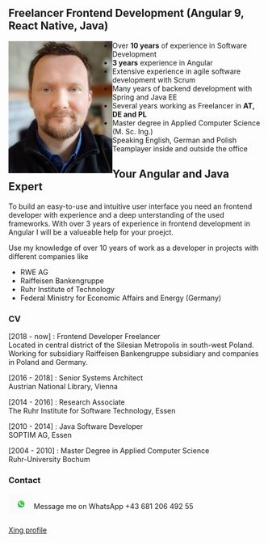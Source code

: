 ## Freelancer Frontend Development (Angular 9, React Native, Java) 

<div markdown="1" class="image-row">
<img id="profil" align="left" width="206" height="261" src="/images/me_3.jpg" >

- Over **10 years** of experience in Software Development
- **3 years** experience in Angular
- Extensive experience in agile software development with Scrum
- Many years of backend development with Spring and Java EE
- Several years working as Freelancer in **AT, DE and PL**
- Master degree in Applied Computer Science (M. Sc. Ing.)
- Speaking English, German and Polish
- Teamplayer inside and outside the office
</div>

## Your Angular and Java Expert

To build an easy-to-use and intuitive user interface you need an frontend developer with experience and a deep unterstanding of the used frameworks. With over 3 years of experience in frontend development in Angular I will be a valueable help for your proejct.

Use my knowledge of over 10 years of work as a developer in projects with different companies like 
- RWE AG
- Raiffeisen Bankengruppe
- Ruhr Institute of Technology
- Federal Ministry for Economic Affairs and Energy (Germany)

### CV 

[2018 - now] : Frontend Developer Freelancer <br/>
Located in central district of the Silesian Metropolis in south-west Poland.<br/>
Working for subsidiary Raiffeisen Bankengruppe subsidiary and companies in Poland and Germany.

[2016 - 2018] : Senior Systems Architect <br/>
Austrian National Library, Vienna

[2014 - 2016] : Research Associate <br/>
The Ruhr Institute for Software Technology, Essen

[2010 - 2014] : Java Software Developer <br/>
SOPTIM AG, Essen

[2004 - 2010] : Master Degree in Applied Computer Science <br/>
Ruhr-University Bochum


### Contact
<div markdown="1" class="image-row">
<img align="left" width="50" src="/images/logos/WhatsApp_Logo_1.png" >
<span style="display: table-cell; height: 50px; vertical-align: middle;">Message me on WhatsApp +43 681 206 492 55 </span>
</div>

[Xing profile](https://www.xing.com/profile/MichaelJohann_Patalas2)
